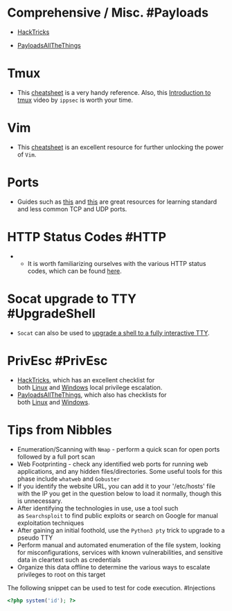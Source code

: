 
# Comprehensive / Misc. #Payloads
*  [HackTricks](https://book.hacktricks.xyz/)
- [PayloadsAllTheThings](https://github.com/swisskyrepo/PayloadsAllTheThings)

# Tmux
- This [cheatsheet](https://tmuxcheatsheet.com/) is a very handy reference. Also, this [Introduction to tmux](https://www.youtube.com/watch?v=Lqehvpe_djs) video by `ippsec` is worth your time.

# Vim
- This [cheatsheet](https://vimsheet.com/) is an excellent resource for further unlocking the power of `Vim`.

# Ports
- Guides such as [this](https://www.stationx.net/common-ports-cheat-sheet/) and [this](https://packetlife.net/media/library/23/common-ports.pdf) are great resources for learning standard and less common TCP and UDP ports.

# HTTP Status Codes #HTTP
- * It is worth familiarizing ourselves with the various HTTP status codes, which can be found [here](https://en.wikipedia.org/wiki/List_of_HTTP_status_codes).

# Socat upgrade to TTY #UpgradeShell
- `Socat` can also be used to [upgrade a shell to a fully interactive TTY](https://blog.ropnop.com/upgrading-simple-shells-to-fully-interactive-ttys/#method-2-using-socat).

# PrivEsc #PrivEsc
 - [HackTricks](https://book.hacktricks.xyz/), which has an excellent checklist for both [Linux](https://book.hacktricks.xyz/linux-unix/linux-privilege-escalation-checklist) and [Windows](https://book.hacktricks.xyz/windows/checklist-windows-privilege-escalation) local privilege escalation.
- [PayloadsAllTheThings](https://github.com/swisskyrepo/PayloadsAllTheThings), which also has checklists for both [Linux](https://github.com/swisskyrepo/PayloadsAllTheThings/blob/master/Methodology%20and%20Resources/Linux%20-%20Privilege%20Escalation.md) and [Windows](https://github.com/swisskyrepo/PayloadsAllTheThings/blob/master/Methodology%20and%20Resources/Windows%20-%20Privilege%20Escalation.md).


# Tips from Nibbles

- Enumeration/Scanning with `Nmap` - perform a quick scan for open ports followed by a full port scan
- Web Footprinting - check any identified web ports for running web applications, and any hidden files/directories. Some useful tools for this phase include `whatweb` and `Gobuster`
- If you identify the website URL, you can add it to your '/etc/hosts' file with the IP you get in the question below to load it normally, though this is unnecessary.
- After identifying the technologies in use, use a tool such as `Searchsploit` to find public exploits or search on Google for manual exploitation techniques
- After gaining an initial foothold, use the `Python3 pty` trick to upgrade to a pseudo TTY
- Perform manual and automated enumeration of the file system, looking for misconfigurations, services with known vulnerabilities, and sensitive data in cleartext such as credentials
- Organize this data offline to determine the various ways to escalate privileges to root on this target


The following snippet can be used to test for code execution. #Injections 
```php
<?php system('id'); ?>
```


